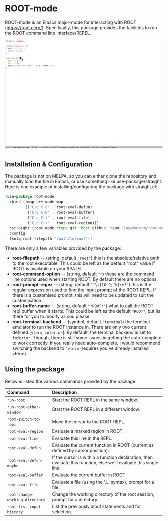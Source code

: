 # ROOT-mode

ROOT-mode is an Emacs major-mode for interacting with ROOT
(https://root.cern/). Specifically, this package provides the
facilities to run the ROOT command line interface/REPEL.

![Example demonstration](./tests/brief-example.gif)

## Installation & Configuration

The package is not on MELPA, so you can either clone the repository
and manually load the file in Emacs, or use something like
use-package/straight. Here is one example of installing/configuring
the package with straight.el:

```lisp
(use-package root-mode
  :bind (:map c++-mode-map
	     (("C-c C-c" . root-eval-defun)
	      ("C-c C-b" . root-eval-buffer)
	      ("C-c C-l" . root-eval-file)
	      ("C-c C-r" . root-eval-region)))
  :straight (root-mode :type git :host github :repo "jaypmorgan/root-mode")
  :config
  (setq root-filepath "/path/to/root"))
```

There are only a few variables provided by the package:

- **root-filepath** -- (string, default `"root"`) this is the
  absolute/relative path to the root executable. This could be left as
  the default "root" value if ROOT is available on your $PATH.
- **root-command-option** -- (string, default `""`) these are the
  command line options used when starting ROOT. By default there are
  no options.
- **root-prompt-regex** -- (string, default `"^\\[[0-9;^k]+m?"`) this
  is the regular expression used to find the input prompt of the ROOT
  REPL. If there is a customised prompt, this will need to be updated
  to suit the customisation.
- **root-buffer-name** -- (string, default `"*ROOT*"`) what to call
  the ROOT repl buffer when it starts. This could be left as the
  default `*ROOT*`, but its there for you to modify as you please.
- **root-terminal-backend** -- (symbol, default `'terminal`) the
  terminal emulator to run the ROOT instance in. There are only two
  current defined [`vterm`, `inferior`]. By default, the terminal
  backend is set to `inferior`. Though, there is still some issues in
  getting the auto-complete to work correctly. If you really need
  auto-complete, I would recommend switching the backend to `'vterm`
  (requires you've already installed vterm).
  
## Using the package

Below is listed the various commands provided by the package.

| Command                         | Description                                                                                                        |
|:--------------------------------|:-------------------------------------------------------------------------------------------------------------------|
| `run-root`                      | Start the ROOT REPL in the same window.                                                                            |
| `run-root-other-window`         | Start the ROOT REPL in a different window.                                                                        |
| `root-switch-to-repl`           | Move the cursor to the ROOT REPL.                                                                                  |
| `root-eval-region`              | Evaluate a marked region in ROOT.                                                                                  |
| `root-eval-line`                | Evaluate this line in the REPL.                                                                                    |
| `root-eval-defun`               | Evaluate the current function in ROOT (current as defined by cursor position).                                     |
| `root-eval-defun-maybe`         | If the cursor is within a function declaration, then evaluate this function, else we'll evaluate this single line. |
| `root-eval-buffer`              | Evaluate the current buffer in ROOT.                                                                               |
| `root-eval-file`                | Evaluate a file (using the '.L' syntax), prompt for a file.                                                        |
| `root-change-working-directory` | Change the working directory of the root session, prompt for a directory.                                          |
| `root-list-input-history`       | List the previously input statements and for selection.                                                            |


